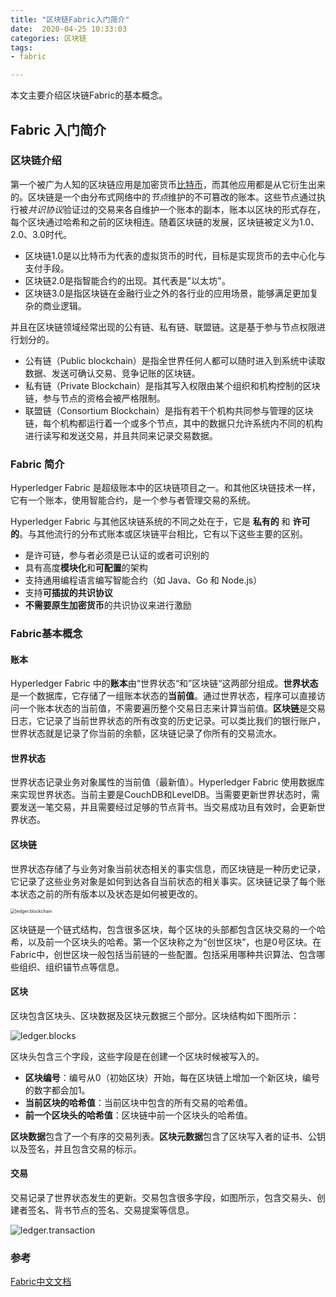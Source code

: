 ```yaml
---
title: "区块链Fabric入门简介"
date:  2020-04-25 10:33:03
categories: 区块链
tags:
- fabric

---
```


本文主要介绍区块链Fabric的基本概念。

## Fabric 入门简介

### 区块链介绍

第一个被广为人知的区块链应用是加密货币[比特币](https://en.wikipedia.org/wiki/Bitcoin)，而其他应用都是从它衍生出来的。区块链是一个由分布式网络中的*节点*维护的不可篡改的账本。这些节点通过执行被*共识协议*验证过的交易来各自维护一个账本的副本，账本以区块的形式存在，每个区块通过哈希和之前的区块相连。随着区块链的发展，区块链被定义为1.0、2.0、3.0时代。

+ 区块链1.0是以比特币为代表的虚拟货币的时代，目标是实现货币的去中心化与支付手段。
+ 区块链2.0是指智能合约的出现。其代表是"以太坊"。
+ 区块链3.0是指区块链在金融行业之外的各行业的应用场景，能够满足更加复杂的商业逻辑。

并且在区块链领域经常出现的公有链、私有链、联盟链。这是基于参与节点权限进行划分的。

+ 公有链（Public blockchain）是指全世界任何人都可以随时进入到系统中读取数据、发送可确认交易、竞争记账的区块链。
+ 私有链（Private Blockchain）是指其写入权限由某个组织和机构控制的区块链，参与节点的资格会被严格限制。
+ 联盟链（Consortium Blockchain）是指有若干个机构共同参与管理的区块链，每个机构都运行着一个或多个节点，其中的数据只允许系统内不同的机构进行读写和发送交易，并且共同来记录交易数据。

### Fabric 简介

Hyperledger Fabric 是超级账本中的区块链项目之一。和其他区块链技术一样，它有一个账本，使用智能合约，是一个参与者管理交易的系统。

Hyperledger Fabric 与其他区块链系统的不同之处在于，它是 **私有的** 和 **许可的**。与其他流行的分布式账本或区块链平台相比，它有以下这些主要的区别。

+ 是许可链，参与者必须是已认证的或者可识别的
+ 具有高度**模块化**和**可配置**的架构
+ 支持通用编程语言编写智能合约（如 Java、Go 和 Node.js）
+ 支持**可插拔的共识协议**
+ **不需要原生加密货币**的共识协议来进行激励

### Fabric基本概念

#### 账本

Hyperledger Fabric 中的**账本**由“世界状态“和”区块链“这两部分组成。**世界状态**是一个数据库，它存储了一组账本状态的**当前值**。通过世界状态，程序可以直接访问一个账本状态的当前值，不需要遍历整个交易日志来计算当前值。**区块链**是交易日志，它记录了当前世界状态的所有改变的历史记录。可以类比我们的银行账户，世界状态就是记录了你当前的余额，区块链记录了你所有的交易流水。

#### 世界状态

世界状态记录业务对象属性的当前值（最新值）。Hyperledger Fabric 使用数据库来实现世界状态。当前主要是CouchDB和LevelDB。当需要更新世界状态时，需要发送一笔交易，并且需要经过足够的节点背书。当交易成功且有效时，会更新世界状态。

#### 区块链

世界状态存储了与业务对象当前状态相关的事实信息，而区块链是一种历史记录，它记录了这些业务对象是如何到达各自当前状态的相关事实。区块链记录了每个账本状态之前的所有版本以及状态是如何被更改的。

<img src="https://hyperledger-fabric-cn.readthedocs.io/zh/latest/_images/ledger.diagram.2.png" alt="ledger.blockchain" style="zoom:50%;" />

区块链是一个链式结构，包含很多区块，每个区块的头部都包含区块交易的一个哈希，以及前一个区块头的哈希。第一个区块称之为“创世区块”，也是0号区块。在Fabric中，创世区块一般包括当前链的一些配置。包括采用哪种共识算法、包含哪些组织、组织锚节点等信息。

#### 区块

区块包含区块头、区块数据及区块元数据三个部分。区块结构如下图所示：

![ledger.blocks](https://hyperledger-fabric-cn.readthedocs.io/zh/latest/_images/ledger.diagram.4.png)

区块头包含三个字段，这些字段是在创建一个区块时候被写入的。

- **区块编号**：编号从0（初始区块）开始，每在区块链上增加一个新区块，编号的数字都会加1。
- **当前区块的哈希值**：当前区块中包含的所有交易的哈希值。
- **前一个区块头的哈希值**：区块链中前一个区块头的哈希值。

**区块数据**包含了一个有序的交易列表。**区块元数据**包含了区块写入者的证书、公钥以及签名，并且包含交易的标示。

#### 交易

交易记录了世界状态发生的更新。交易包含很多字段，如图所示，包含交易头、创建者签名、背书节点的签名、交易提案等信息。

<img src="https://hyperledger-fabric-cn.readthedocs.io/zh/latest/_images/ledger.diagram.5.png" alt="ledger.transaction"  />

### 参考

[Fabric中文文档](https://hyperledger-fabric-cn.readthedocs.io/zh/latest)

